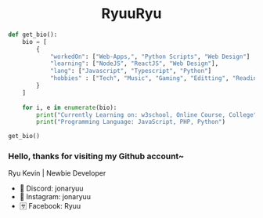 <h1 align="center"> RyuuRyu </h1>

```python
def get_bio():
    bio = [
        {
            "workedOn": ["Web-Apps,", "Python Scripts", "Web Design"]
            "learning": ["NodeJS", "ReactJS", "Web Design"],
            "lang": ["Javascript", "Typescript", "Python"]
            "hobbies" : ["Tech", "Music", "Gaming", "Editting", "Reading"]
        }
    ]
    
    for i, e in enumerate(bio):
        print("Currently Learning on: w3school, Online Course, College")
        print("Programming Language: JavaScript, PHP, Python")

get_bio()
```

### Hello, thanks for visiting my Github account~
Ryu Kevin | Newbie Developer

- 🔵 Discord: jonaryuu
- 📸 Instagram: jonaryuu
- 🈂️ Facebook: Ryuu
